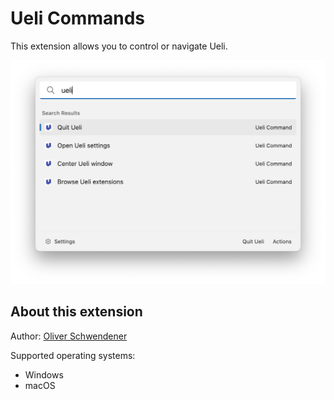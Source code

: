 # Ueli Commands

This extension allows you to control or navigate Ueli.

![Example](example.png)

## About this extension

Author: [Oliver Schwendener](https://github.com/oliverschwendener)

Supported operating systems:

-   Windows
-   macOS
